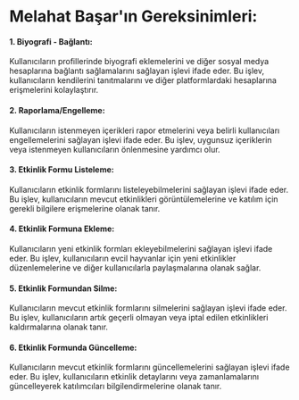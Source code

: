 # Melahat Başar'ın Gereksinimleri:

#### 1. Biyografi - Bağlantı: 
Kullanıcıların profillerinde biyografi eklemelerini ve diğer sosyal medya hesaplarına bağlantı sağlamalarını sağlayan işlevi ifade eder. Bu işlev, kullanıcıların kendilerini tanıtmalarını ve diğer platformlardaki hesaplarına erişmelerini kolaylaştırır.

#### 2. Raporlama/Engelleme: 
Kullanıcıların istenmeyen içerikleri rapor etmelerini veya belirli kullanıcıları engellemelerini sağlayan işlevi ifade eder. Bu işlev, uygunsuz içeriklerin veya istenmeyen kullanıcıların önlenmesine yardımcı olur.

#### 3. Etkinlik Formu Listeleme: 
Kullanıcıların etkinlik formlarını listeleyebilmelerini sağlayan işlevi ifade eder. Bu işlev, kullanıcıların mevcut etkinlikleri görüntülemelerine ve katılım için gerekli bilgilere erişmelerine olanak tanır.

#### 4. Etkinlik Formuna Ekleme: 
Kullanıcıların yeni etkinlik formları ekleyebilmelerini sağlayan işlevi ifade eder. Bu işlev, kullanıcıların evcil hayvanlar için yeni etkinlikler düzenlemelerine ve diğer kullanıcılarla paylaşmalarına olanak sağlar.

#### 5. Etkinlik Formundan Silme: 
Kullanıcıların mevcut etkinlik formlarını silmelerini sağlayan işlevi ifade eder. Bu işlev, kullanıcıların artık geçerli olmayan veya iptal edilen etkinlikleri kaldırmalarına olanak tanır.

#### 6. Etkinlik Formunda Güncelleme: 
Kullanıcıların mevcut etkinlik formlarını güncellemelerini sağlayan işlevi ifade eder. Bu işlev, kullanıcıların etkinlik detaylarını veya zamanlamalarını güncelleyerek katılımcıları bilgilendirmelerine olanak tanır.